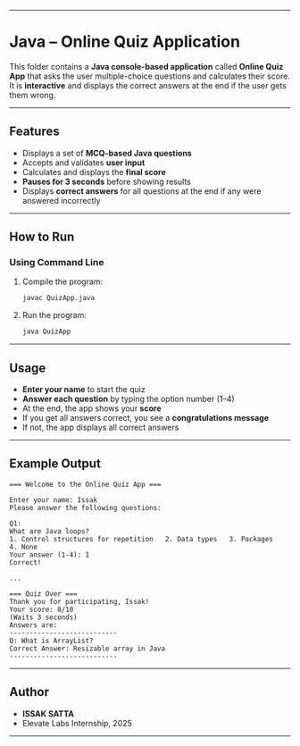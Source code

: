 
---

# Java – Online Quiz Application

This folder contains a **Java console-based application** called **Online Quiz App** that asks the user multiple-choice questions and calculates their score.
It is **interactive** and displays the correct answers at the end if the user gets them wrong.

---

## Features

* Displays a set of **MCQ-based Java questions**
* Accepts and validates **user input**
* Calculates and displays the **final score**
* **Pauses for 3 seconds** before showing results
* Displays **correct answers** for all questions at the end if any were answered incorrectly

---

## How to Run

### Using Command Line

1. Compile the program:

   ```bash
   javac QuizApp.java
   ```

2. Run the program:

   ```bash
   java QuizApp
   ```

---

## Usage

* **Enter your name** to start the quiz
* **Answer each question** by typing the option number (1–4)
* At the end, the app shows your **score**
* If you get all answers correct, you see a **congratulations message**
* If not, the app displays all correct answers

---

## Example Output

```
=== Welcome to the Online Quiz App ===

Enter your name: Issak
Please answer the following questions:

Q1:
What are Java loops?
1. Control structures for repetition   2. Data types   3. Packages   4. None
Your answer (1-4): 1
Correct!

...

=== Quiz Over ===
Thank you for participating, Issak!
Your score: 8/10
(Waits 3 seconds)
Answers are:
---------------------------
Q: What is ArrayList?
Correct Answer: Resizable array in Java
---------------------------
```

---

## Author

* **ISSAK SATTA**
* Elevate Labs Internship, 2025

---